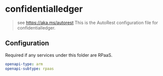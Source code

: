 # confidentialledger

> see https://aka.ms/autorest
> This is the AutoRest configuration file for confidentialledger.

## Configuration

Required if any services under this folder are RPaaS.

```yaml
openapi-type: arm
openapi-subtype: rpaas
```
